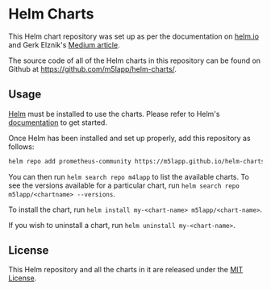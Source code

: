 # Helm Charts

This Helm chart repository was set up as per the documentation on [helm.io](https://helm.sh/docs/howto/chart_releaser_action/) and Gerk Elznik's [Medium article](https://medium.com/@gerkElznik/provision-a-free-personal-helm-chart-repo-using-github-583b668d9ba4).

The source code of all of the Helm charts in this repository can be found on Github at <https://github.com/m5lapp/helm-charts/>.

## Usage
[Helm](https://helm.sh) must be installed to use the charts. Please refer to Helm's [documentation](https://helm.sh/docs/) to get started.

Once Helm has been installed and set up properly, add this repository as follows:

```bash
helm repo add prometheus-community https://m5lapp.github.io/helm-charts
```

You can then run `helm search repo m4lapp` to list the available charts. To see the versions available for a particular chart, run `helm search repo m5lapp/<chartname> --versions`.

To install the <chart-name> chart, run `helm install my-<chart-name> m5lapp/<chart-name>`.

If you wish to uninstall a chart, run `helm uninstall my-<chart-name>`.

## License
<!-- Keep full URL links to repo files because this README syncs from main to gh-pages.  -->
This Helm repository and all the charts in it are released under the [MIT License](https://github.com/m5lapp/helm-charts/blob/main/LICENSE).
